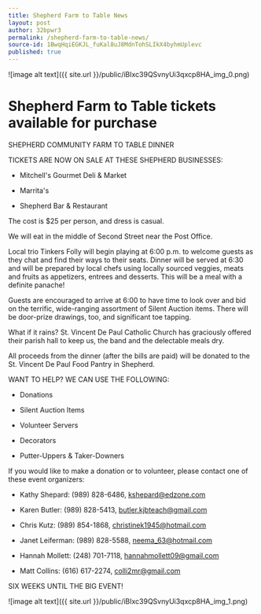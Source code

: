 ```yaml
---
title: Shepherd Farm to Table News
layout: post
author: 32bpwr3
permalink: /shepherd-farm-to-table-news/
source-id: 1BwqHqiEGKJL_fuKal8uJ8MdnTohSLIkX4byhmUplevc
published: true
---
```

![image alt text]({{ site.url }}/public/iBIxc39QSvnyUi3qxcp8HA_img_0.png)

# Shepherd Farm to Table tickets available for purchase

SHEPHERD COMMUNITY FARM TO TABLE DINNER

TICKETS ARE NOW ON SALE AT THESE SHEPHERD BUSINESSES:

* Mitchell's Gourmet Deli & Market

* Marrita's

* Shepherd Bar & Restaurant

The cost is $25 per person, and dress is casual.

We will eat in the middle of Second Street near the Post Office.

Local trio Tinkers Folly will begin playing at 6:00 p.m. to welcome guests as they chat and find their ways to their seats. Dinner will be served at 6:30 and will be prepared by local chefs using locally sourced veggies, meats and fruits as appetizers, entrees and desserts. This will be a meal with a definite panache!

Guests are encouraged to arrive at 6:00 to have time to look over and bid on the terrific, wide-ranging assortment of Silent Auction items. There will be door-prize drawings, too, and significant toe tapping.

What if it rains? St. Vincent De Paul Catholic Church has graciously offered their parish hall to keep us, the band and the delectable meals dry.

All proceeds from the dinner (after the bills are paid) will be donated to the St. Vincent De Paul Food Pantry in Shepherd.

WANT TO HELP? WE CAN USE THE FOLLOWING:

* Donations

* Silent Auction Items

* Volunteer Servers

* Decorators

* Putter-Uppers & Taker-Downers

If you would like to make a donation or to volunteer, please contact one of these event organizers:

* Kathy Shepard: (989) 828-6486, kshepard@edzone.com

* Karen Butler: (989) 828-5413, butler.kjbteach@gmail.com

* Chris Kutz: (989) 854-1868, christinek1945@hotmail.com

* Janet Leiferman: (989) 828-5588, neema_63@hotmail.com

* Hannah Mollett: (248) 701-7118, [hannahmollett09@gmail.com](mailto:hannahmollett09@gmail.com)

* Matt Collins: (616) 617-2274, colli2mr@gmail.com

SIX WEEKS UNTIL THE BIG EVENT!

![image alt text]({{ site.url }}/public/iBIxc39QSvnyUi3qxcp8HA_img_1.png)

